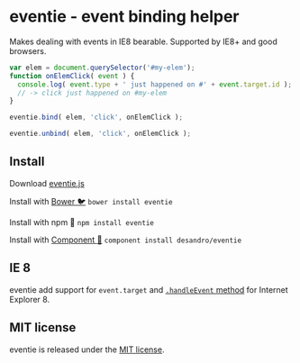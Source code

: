 # eventie - event binding helper

Makes dealing with events in IE8 bearable. Supported by IE8+ and good browsers.

``` js
var elem = document.querySelector('#my-elem');
function onElemClick( event ) {
  console.log( event.type + ' just happened on #' + event.target.id );
  // -> click just happened on #my-elem
}

eventie.bind( elem, 'click', onElemClick );

eventie.unbind( elem, 'click', onElemClick );
```

## Install

Download [eventie.js](eventie.js)

Install with [Bower :bird:](https://bower.io) `bower install eventie`

Install with npm :truck: `npm install eventie`

Install with [Component :nut_and_bolt:](https://github.com/component/component) `component install desandro/eventie`

## IE 8

eventie add support for `event.target` and [`.handleEvent` method](https://developer.mozilla.org/en-US/docs/DOM/EventListener#handleEvent\(\)) for Internet Explorer 8.

## MIT license

eventie is released under the [MIT license](https://desandro.mit-license.org).
